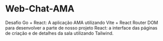 # Web-Chat-AMA
Desafio Go + React: A aplicação AMA utilizando Vite + React Router DOM para desenvolver a parte de nosso projeto React: a interface das páginas de criação e de detalhes da sala utilizando Tailwind. 
